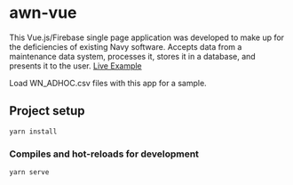 # awn-vue

This Vue.js/Firebase single page application was developed to make up for
the deficiencies of existing Navy software. Accepts data from a maintenance data system,
processes it, stores it in a database, and presents it to the user. [Live Example](https://essex-awn.web.app/)

Load WN_ADHOC.csv files with this app for a sample.

## Project setup

```
yarn install
```

### Compiles and hot-reloads for development

```
yarn serve
```
